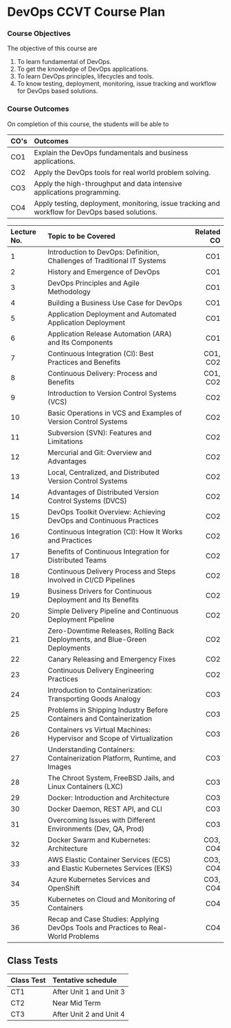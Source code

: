 # DevOps CCVT Course Plan

### Course Objectives

The objective of this course are
1. To learn fundamental of DevOps.
2. To get the knowledge of DevOps applications.
3. To learn DevOps principles, lifecycles and tools.
4. To know testing, deployment, monitoring, issue tracking and workflow for DevOps based solutions.


### Course Outcomes

On completion of this course, the students will be able to

|CO's| Outcomes |
|:---|:---|
|CO1| Explain the DevOps fundamentals and business applications.|
|CO2| Apply the DevOps tools for real world problem solving.|
|CO3| Apply the high-throughput and data intensive applications programming.|
|CO4| Apply testing, deployment, monitoring, issue tracking and workflow for DevOps based solutions.|


| **Lecture No.** | **Topic to be Covered**                                                                 | **Related CO** |
|:---|:---|---:|
| 1                | Introduction to DevOps: Definition, Challenges of Traditional IT Systems                | CO1            |
| 2                | History and Emergence of DevOps                                                         | CO1            |
| 3                | DevOps Principles and Agile Methodology                                                 | CO1            |
| 4                | Building a Business Use Case for DevOps                                                 | CO1            |
| 5                | Application Deployment and Automated Application Deployment                             | CO1            |
| 6                | Application Release Automation (ARA) and Its Components                                 | CO1            |
| 7                | Continuous Integration (CI): Best Practices and Benefits                                | CO1, CO2       |
| 8                | Continuous Delivery: Process and Benefits                                               | CO1, CO2       |
| 9                | Introduction to Version Control Systems (VCS)                                           | CO2            |
| 10               | Basic Operations in VCS and Examples of Version Control Systems                         | CO2            |
| 11               | Subversion (SVN): Features and Limitations                                              | CO2            |
| 12               | Mercurial and Git: Overview and Advantages                                              | CO2            |
| 13               | Local, Centralized, and Distributed Version Control Systems                             | CO2            |
| 14               | Advantages of Distributed Version Control Systems (DVCS)                                | CO2            |
| 15               | DevOps Toolkit Overview: Achieving DevOps and Continuous Practices                      | CO2            |
| 16               | Continuous Integration (CI): How It Works and Practices                                 | CO2            |
| 17               | Benefits of Continuous Integration for Distributed Teams                                | CO2            |
| 18               | Continuous Delivery Process and Steps Involved in CI/CD Pipelines                       | CO2            |
| 19               | Business Drivers for Continuous Deployment and Its Benefits                             | CO2            |
| 20               | Simple Delivery Pipeline and Continuous Deployment Pipeline                             | CO2            |
| 21               | Zero-Downtime Releases, Rolling Back Deployments, and Blue-Green Deployments            | CO2            |
| 22               | Canary Releasing and Emergency Fixes                                                    | CO2            |
| 23               | Continuous Delivery Engineering Practices                                               | CO2            |
| 24               | Introduction to Containerization: Transporting Goods Analogy                            | CO3            |
| 25               | Problems in Shipping Industry Before Containers and Containerization                    | CO3            |
| 26               | Containers vs Virtual Machines: Hypervisor and Scope of Virtualization                  | CO3            |
| 27               | Understanding Containers: Containerization Platform, Runtime, and Images                | CO3            |
| 28               | The Chroot System, FreeBSD Jails, and Linux Containers (LXC)                            | CO3            |
| 29               | Docker: Introduction and Architecture                                                   | CO3            |
| 30               | Docker Daemon, REST API, and CLI                                                        | CO3            |
| 31               | Overcoming Issues with Different Environments (Dev, QA, Prod)                           | CO3            |
| 32               | Docker Swarm and Kubernetes: Architecture                                               | CO3, CO4       |
| 33               | AWS Elastic Container Services (ECS) and Elastic Kubernetes Services (EKS)              | CO3, CO4       |
| 34               | Azure Kubernetes Services and OpenShift                                                 | CO3, CO4       |
| 35               | Kubernetes on Cloud and Monitoring of Containers                                        | CO4            |
| 36               | Recap and Case Studies: Applying DevOps Tools and Practices to Real-World Problems      | CO4            |




##  Class Tests


 
| Class Test | Tentative schedule |
|:---|:---|
| CT1 | After Unit 1 and Unit 3   |
| CT2 | Near Mid Term |   
| CT3 | After Unit 2 and Unit 4|


